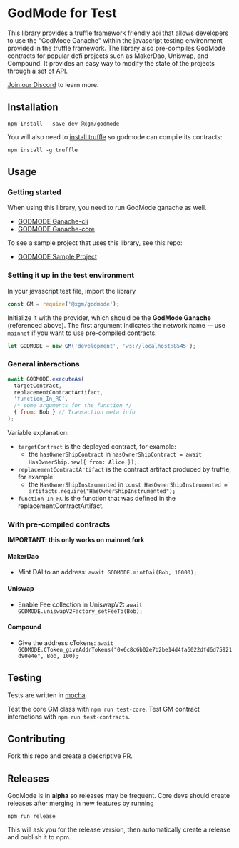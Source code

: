 # GodMode for Test

This library provides a truffle framework friendly api that allows developers to use the "GodMode Ganache" within the javascript testing environment provided in the truffle framework. The library also pre-compiles GodMode contracts for popular defi projects such as MakerDao, Uniswap, and Compound. It provides an easy way to modify the state of the projects through a set of API.

[Join our Discord](https://discord.gg/UPpgH2w) to learn more.

## Installation

`npm install --save-dev @xgm/godmode`

You will also need to [install truffle](https://www.npmjs.com/package/truffle) so godmode can compile its contracts:

`npm install -g truffle`

## Usage

### Getting started

When using this library, you need to run GodMode ganache as well.

- [GODMODE Ganache-cli](https://github.com/xGodMode/godmode-ganache-cli)
- [GODMODE Ganache-core](https://github.com/xGodMode/ganache-core)

To see a sample project that uses this library, see this repo:

- [GODMODE Sample Project](https://github.com/xGodMode/godmode-sample-project)

### Setting it up in the test environment

In your javascript test file, import the library

```js
const GM = require('@xgm/godmode');
```

Initialize it with the provider, which should be the **GodMode Ganache** (referenced above). The first argument indicates the network name -- use `mainnet` if you want to use pre-compiled contracts.

```js
let GODMODE = new GM('development', 'ws://localhost:8545');
```

### General interactions

```javascript
await GODMODE.executeAs(
  targetContract,
  replacementContractArtifact,
  'function_In_RC',
  /* some arguments for the function */
  { from: Bob } // Transaction meta info
);
```

Variable explanation:

- `targetContract` is the deployed contract, for example:
  - the `hasOwnerShipContract` in `hasOwnerShipContract = await HasOwnerShip.new({ from: Alice });`.
- `replacementContractArtifact` is the contract artifact produced by truffle, for example:
  - the `HasOwnerShipInstrumented` in `const HasOwnerShipInstrumented = artifacts.require("HasOwnerShipInstrumented");`
- `function_In_RC` is the function that was defined in the replacementContractArtifact.

### With pre-compiled contracts

**IMPORTANT: this only works on mainnet fork**

#### MakerDao

- Mint DAI to an address: `await GODMODE.mintDai(Bob, 10000);`

#### Uniswap

- Enable Fee collection in UniswapV2: `await GODMODE.uniswapV2Factory_setFeeTo(Bob);`

#### Compound

- Give the address cTokens: `await GODMODE.CToken_giveAddrTokens("0x6c8c6b02e7b2be14d4fa6022dfd6d75921d90e4e", Bob, 100); `

## Testing

Tests are written in [mocha](https://mochajs.org/).

Test the core GM class with `npm run test-core`.
Test GM contract interactions with `npm run test-contracts`.

## Contributing

Fork this repo and create a descriptive PR.

## Releases

GodMode is in **alpha** so releases may be frequent.
Core devs should create releases after merging in new features by running

`npm run release`

This will ask you for the release version, then automatically create a release and publish it to npm.
